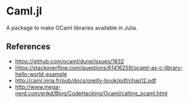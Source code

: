 # Caml.jl

A package to make OCaml libraries available in Julia.

## References

- https://github.com/ocaml/dune/issues/1832
- https://stackoverflow.com/questions/61416259/ocaml-as-c-library-hello-world-example
- http://caml.inria.fr/pub/docs/oreilly-book/pdf/chap12.pdf
- http://www.mega-nerd.com/erikd/Blog/CodeHacking/Ocaml/calling_ocaml.html